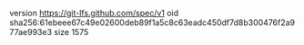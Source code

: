 version https://git-lfs.github.com/spec/v1
oid sha256:61ebeee67c49e02600deb89f1a5c8c63eadc450df7d8b300476f2a977ae993e3
size 1575
